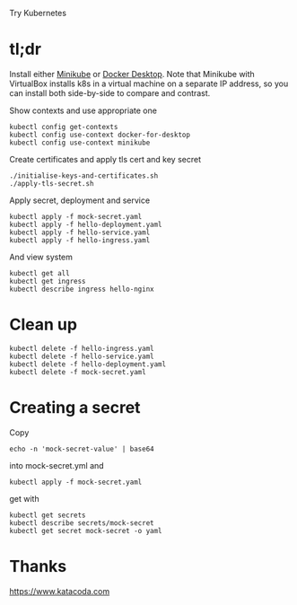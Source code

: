 Try Kubernetes

# tl;dr

Install either [Minikube](MINIKUBE.md) or 
[Docker Desktop](DOCKERDESKTOP.md).  Note that Minikube with VirtualBox 
installs k8s in a virtual machine on a separate IP address, so you can 
install both side-by-side to compare and contrast.

Show contexts and use appropriate one

    kubectl config get-contexts
    kubectl config use-context docker-for-desktop
    kubectl config use-context minikube

Create certificates and apply tls cert and key secret

    ./initialise-keys-and-certificates.sh
    ./apply-tls-secret.sh
        
Apply secret, deployment and service

    kubectl apply -f mock-secret.yaml
    kubectl apply -f hello-deployment.yaml
    kubectl apply -f hello-service.yaml
    kubectl apply -f hello-ingress.yaml

And view system

    kubectl get all 
    kubectl get ingress
    kubectl describe ingress hello-nginx    

# Clean up

    kubectl delete -f hello-ingress.yaml
    kubectl delete -f hello-service.yaml
    kubectl delete -f hello-deployment.yaml
    kubectl delete -f mock-secret.yaml
    
# Creating a secret

Copy 

    echo -n 'mock-secret-value' | base64

into mock-secret.yml and 

    kubectl apply -f mock-secret.yaml
    
get with

    kubectl get secrets
    kubectl describe secrets/mock-secret
    kubectl get secret mock-secret -o yaml        
    
# Thanks

https://www.katacoda.com